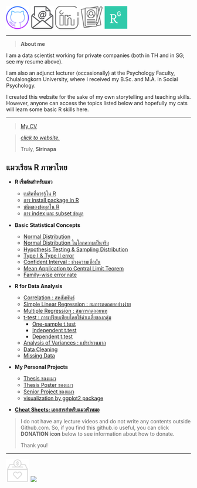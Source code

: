 [![Github](https://raw.githubusercontent.com/amaiesc/study_r/master/docs/git_.png)](http://amaiesc.github.io/study_r)
[![E-mail](https://raw.githubusercontent.com/amaiesc/study_r/master/docs/email_.png)](mailto::amaiesc@gmail.com)
[![Linkedin](https://raw.githubusercontent.com/amaiesc/study_r/master/docs/linkedin_.png)](https://linkedin.com/in/sirinapa-amaie-churassamee-671a63109)
[![Resume](https://raw.githubusercontent.com/amaiesc/study_r/master/docs/resume.png)](https://github.com/amaiesc/study_r/blob/9e9dc4cc984207be967b4ea4e04c43cd071c515d/docs/cv_git_.pdf)
[![Researchgate](https://raw.githubusercontent.com/amaiesc/study_r/master/docs/research_.png)](https://www.researchgate.net/profile/Sirinapa-Churassamee-2)

___________________________________________________________________________________________________________________________________

> **About me**

I am a data scientist working for private companies (both in TH and in SG; see my resume above).


I am also an adjunct lecturer (occasionally) at the Psychology Faculty, Chulalongkorn University, 
      where I received my B.Sc. and M.A. in Social Psychology.

I created this website for the sake of my own storytelling and teaching skills. 
      However, anyone can access the topics listed below and hopefully my cats will learn some basic R skills here.

____________________________________
> [My CV](https://amaiesc.github.io/study_r/me.html)


> [*click to website.*](http://www.datastist.com)
>
> 
> Truly,
> <b> Sirinapa </b>

## แมวเรียน R ภาษาไทย ##
-  **R เริ่มต้นสำหรับแมว**
     -   [เบสิคที่ควรรู้ใน R](https://amaiesc.github.io/study_r/basic_.html)
     -   [การ install package in R](https://amaiesc.github.io/study_r/install_pac_.html)
     -   [ชนิดของข้อมูลใน R](https://amaiesc.github.io/study_r/type_of_.html)
     -   [การ index และ subset ข้อมูล](https://amaiesc.github.io/study_r/index_subset_.html)


-  **Basic Statistical Concepts**
     - [Normal Distribution](http://amaiesc.github.io/study_r/normal_dis.html)
     - [Normal Distribution ในโลกความเป็นจริง](http://amaiesc.github.io/study_r/outliers_1.html)
     - [Hypothesis Testing & Sampling Distribution](http://amaiesc.github.io/study_r/sample_dis_.html)
     - [Type I & Type II error](http://amaiesc.github.io/study_r/error.html)
     - [Confident Interval : ช่วงความเชื่อมั่น](http://amaiesc.github.io/study_rp/CI.html)
     - [Mean Application to Central Limit Teorem](http://amaiesc.github.io/study_r/CLT.html)
     - [Family-wise error rate](https://amaiesc.github.io/study_r/FWER.html)


-  **R for Data Analysis**
     - [Correlation : สหสัมพันธ์](http://amaiesc.github.io/study_r/correlation.html)
     - [Simple Linear Regression : สมการถดถอยอย่างง่าย](http://amaiesc.github.io/study_r/simple_regression.html)
     - [Multiple Regression : สมการถดถอยพหุ](http://amaiesc.github.io/study_r/multiple_regression.html)
     - [t-test : การเปรียบเทียบโดยใช้ค่าเฉลี่ยของกลุ่ม](http://amaiesc.github.io/study_r/t_test_overall.html)
          - [One-sample t.test](http://amaiesc.github.io/study_r/one_t.html)
          - [Independent t.test](http://amaiesc.github.io/study_r/in_t.html)
          - [Dependent t.test](http://amaiesc.github.io/study_r/paired_t.html)
     - [Analysis of Variances : แปรปรวนมาก](http://amaiesc.github.io/study_r/1_anova.html)
     - [Data Cleaning]()
     - [Missing Data]()


- **My Personal Projects**
    - [Thesis ของแมว](https://www.researchgate.net/publication/360493214_A_Comparison_of_Emotion_Regulation_Strategies'_Effectiveness_under_Cognitive_Fatigue)
    - [Thesis Poster ของแมว](https://www.researchgate.net/publication/360493445_A_Comparison_of_Emotion_Regulation_Effectiveness'_Strategies_under_Cognitive_Fatigue)
    - [Senior Project ของแมว](https://www.researchgate.net/publication/360494562_Effects_of_exposure_to_visual_media_on_attitudes_toward_gay_men?channel=doi&linkId=627a6fb42f9ccf58eb3d51a1&showFulltext=true)
    - [visualization by ggplot2 package](https://amaiesc.github.io/study_r/ggplot_knitmd.html)


- [**Cheat Sheets: เอกสารสำหรับแมวหัวหมอ**](https://www.rstudio.com/resources/cheatsheets/)

    

> I do not have any lecture videos and do not write any contents outside Github.com. 
So, if you find this github.io useful, you can click **DONATION icon** below to see information about how to donate.
>
> Thank you!

__________________________________________________________________________________________________________________


[![Donation](https://raw.githubusercontent.com/amaiesc/study_r/master/docs/donation_.png)](http://amaiesc.github.io/study_r/donation.html) 
![](https://komarev.com/ghpvc/?username=amaiesc)
